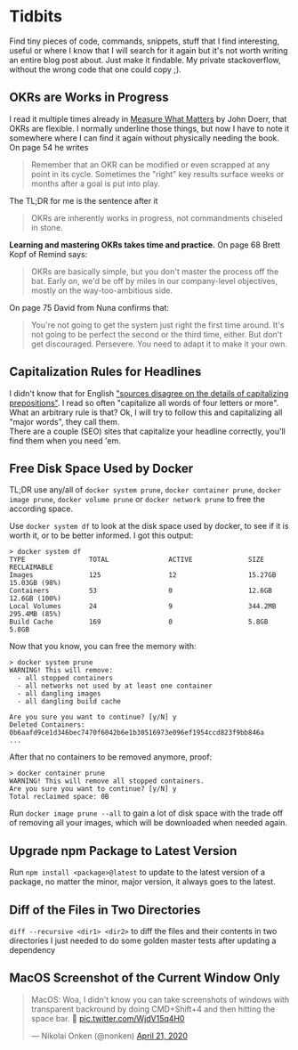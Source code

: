 # Tidbits

Find tiny pieces of code, commands, snippets, stuff that I find interesting, useful
or where I know that I will search for it again but it's not worth writing an
entire blog post about. Just make it findable. My private stackoverflow, without
the wrong code that one could copy ;).

## OKRs are Works in Progress

I read it multiple times already in [Measure What Matters](https://www.goodreads.com/book/show/39286958-measure-what-matters)
by John Doerr, that OKRs are flexible. I normally underline those things, but now I have to note it somewhere where I can find it again without physically needing the book. On page 54 he writes

> Remember that an OKR can be modified or even scrapped at any point in its cycle. Sometimes the "right" key results 
> surface weeks or months after a goal is put into play.

The TL;DR for me is the sentence after it

> OKRs are inherently works in progress, not commandments chiseled in stone.

**Learning and mastering OKRs takes time and practice.** On page 68 Brett Kopf of Remind says:

> OKRs are basically simple, but you don't master the process off the bat. Early on, we'd be off by 
> miles in our company-level objectives, mostly on the way-too-ambitious side.

On page 75 David from Nuna confirms that:

> You're not going to get the system just right the first time around. It's not going to be perfect
> the second or the third  time, either. But don't get discouraged. Persevere. You need to adapt it to make it your own.

## Capitalization Rules for Headlines

I didn't know that for English ["sources disagree on the details of capitalizing prepositions"](https://en.wikipedia.org/wiki/Capitalization#Titles). I read so often "capitalize all words of four letters or more". What an arbitrary rule is that? Ok, I will try to follow this and capitalizing all "major words", they call them.\
There are a couple (SEO) sites that capitalize your headline  correctly, you'll find them when you need 'em.

## Free Disk Space Used by Docker

TL;DR use any/all of `docker system prune`, `docker container prune`, `docker image prune`,  `docker volume prune` or `docker network prune` to free the according space.

Use `docker system df` to look at the disk space used by docker, to see if it is worth it, or to be better informed.
I got this output:
```
> docker system df
TYPE                TOTAL               ACTIVE              SIZE                RECLAIMABLE
Images              125                 12                  15.27GB             15.03GB (98%)
Containers          53                  0                   12.6GB              12.6GB (100%)
Local Volumes       24                  9                   344.2MB             295.4MB (85%)
Build Cache         169                 0                   5.8GB               5.8GB
```

Now that you know, you can free the memory with:
```
> docker system prune
WARNING! This will remove:
  - all stopped containers
  - all networks not used by at least one container
  - all dangling images
  - all dangling build cache

Are you sure you want to continue? [y/N] y
Deleted Containers:
0b6aafd9ce1d346bec7470f6042b6e1b30516973e096ef1954ccd823f9bb846a
...
```

After that  no containers to be removed anymore, proof:
```
> docker container prune
WARNING! This will remove all stopped containers.
Are you sure you want to continue? [y/N] y
Total reclaimed space: 0B
```

Run `docker image prune --all` to gain a lot of disk space with the trade off of removing all your images, which will be downloaded when needed again.

## Upgrade npm Package to Latest Version

Run `npm install <package>@latest` to update to the latest version of a package, 
no matter the minor, major version, it always goes to the latest.

##  Diff of the Files in Two Directories

`diff --recursive <dir1> <dir2>` to diff the files and their contents in two directories
I just needed to do some golden master tests after updating a dependency

## MacOS Screenshot of the Current Window Only

<blockquote class="twitter-tweet" data-partner="tweetdeck"><p lang="en" dir="ltr">
    MacOS: Woa, I didn&#39;t know you can take screenshots of windows with transparent backround 
    by doing CMD+Shift+4 and then hitting the space bar. 🤯 
    <a href="https://t.co/WjdV15q4H0">pic.twitter.com/WjdV15q4H0</a></p>
    &mdash; Nikolai Onken (@nonken) 
    <a href="https://twitter.com/nonken/status/1252701488046051328?ref_src=twsrc%5Etfw">April 21, 2020</a>
</blockquote>

